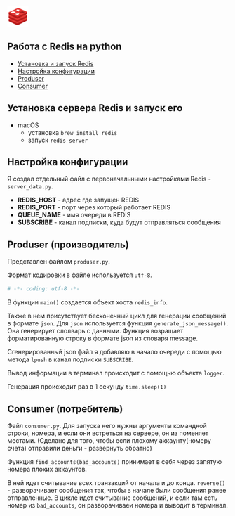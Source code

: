 <a href="https://redis.io/">
  <img src="https://github.com/JoKeRooo7/JoKeRooo7/blob/develop/icons/icons8-redis-240.png" alt="your_gif" 
     width="48" height="48">
</a>


## Работа с Redis на python


* [Установка и запуск Redis](#установка-сервера-redis-и-запуск-его)
* [Настройка конфигурации](#настройка-конфигурации)
* [Produser](#produser-производитель)
* [Consumer](#consumer-потребитель)


## Установка сервера Redis и запуск его

* macOS
    * установка `brew install redis`
    * запуск `redis-server`


## Настройка конфигурации

Я создал отдельный файл с первоначальными настройками Redis - `server_data.py`.
* **REDIS_HOST** - адрес где запущен REDIS
* **REDIS_PORT** - порт через который работает REDIS
* **QUEUE_NAME** - имя очереди в REDIS
* **SUBSCRIBE** - канал подписки, куда будут отправляться сообщения


## Produser (производитель)

Представлен файлом `produser.py`.

Формат кодировки в файле используется `utf-8`.
```python 
# -*- coding: utf-8 -*-
```

В функции `main()` создается объект хоста `redis_info`.

Также в нем присутствует бесконечный цикл для генерации сообщений в формате `json`. Для `json` используется функция `generate_json_message()`. Она генерирует слолварь с данными. Функция возращает форматированную строку в формате json из словаря message.

Сгенерированный json файл я добавляю в начало очереди с помощью метода `lpush` в канал подписки `SUBSCRIBE`.

Вывод информации в терминал происходит с помощью объекта `logger`.

Генерация происходит раз в 1 секунду `time.sleep(1)`


## Consumer (потребитель)

Файл `consumer.py`. Для запуска него нужны аргументы командной строки, номера, и если они встреться на сервере, он из поменяет местами. (Сделано для того, чтобы если плохому аккаунту(номеру счета) отправили деньги - развернуть обратно)

Функция `find_accounts(bad_accounts)` принимает в себя через запятую номера плохих аккаунтов.

В ней идет считывание всех транзакций от начала и до конца.
`reverse()` - разворачивает сообщения так, чтобы в начале были сообщения ранее отправленные.
В цикле идет считывание сообщений, и если там есть номер из `bad_accounts`, он разворачиваеи номера и выводит в терминал.

